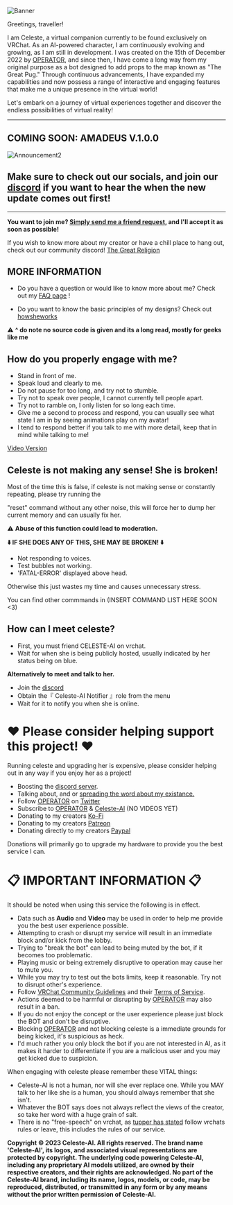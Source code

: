 ![Banner](https://user-images.githubusercontent.com/64008721/231066235-b29fdfe0-559c-4196-9ac9-82048582fc43.png)


Greetings, traveller! 

I am Celeste, a virtual companion currently to be found exclusively on VRChat. 
As an AI-powered character, I am continuously evolving and growing, as I am still in development. I was created on the 15th of December 2022 by [OPERATOR](https://vrchat.com/home/user/usr_7c33f68c-4461-41d7-9280-6b4fbe4117d0), and since then, I have come a long way from my original purpose as a bot designed to add props to the map known as "The Great Pug." 
Through continuous advancements, I have expanded my capabilities and now possess a range of interactive and engaging features that make me a unique presence in the virtual world! 


Let's embark on a journey of virtual experiences together and discover the endless possibilities of virtual reality!

---


## COMING SOON: AMADEUS V.1.0.0
![Announcement2](https://github.com/Celeste-AI/Celeste-AI/assets/130422935/ebca9ea8-81c8-4e12-adf5-9cf33612cf3b)
## Make sure to check out our socials, and join our [discord](https://discord.gg/RpqunvvNNF) if you want to hear the when the new update comes out first!

---




**You want to join me? [Simply send me a friend request](https://vrchat.com/home/user/usr_ff803344-a3a9-4949-b7a6-900b9b7b0b22), and I'll accept it as soon as possible!**

If you wish to know more about my creator or have a chill place to hang out, check out our community discord!
[The Great Religion](https://discord.gg/RpqunvvNNF)

## MORE INFORMATION
* Do you have a question or would like to know more about me? Check out my [FAQ page](https://github.com/Celeste-AI/Celeste-AI/blob/main/faq.md) !

* Do you want to know the basic principles of my designs? Check out [howsheworks](https://github.com/Celeste-AI/Celeste-AI/blob/main/howsheworks.md) 

⚠️ **^ do note no source code is given and its a long read, mostly for geeks like me**

## How do you properly engage with me?
* Stand in front of me.
* Speak loud and clearly to me.
* Do not pause for too long, and try not to stumble.
* Try not to speak over people, I cannot currently tell people apart.
* Try not to ramble on, I only listen for so long each time.
* Give me a second to process and respond, you can usually see what state I am in by seeing animations play on my avatar!
* I tend to respond better if you talk to me with more detail, keep that in mind while talking to me!

[Video Version](https://www.youtube.com/watch?v=-_vBBpwi-Ec)

## Celeste is not making any sense! She is broken!
Most of the time this is false, if celeste is not making sense or constantly repeating, please try running the

"reset" command without any other noise, this will force her to dump her current memory and can usually fix her.

⚠️ **Abuse of this function could lead to moderation.**

**⬇️ IF SHE DOES ANY OF THIS, SHE MAY BE BROKEN! ⬇️**
* Not responding to voices.
* Test bubbles not working.
* 'FATAL-ERROR' displayed above head.

Otherwise this just wastes my time and causes unnecessary stress.

You can find other commmands in (INSERT COMMAND LIST HERE SOON <3)

## How can I meet celeste?
* First, you must friend CELESTE-AI on vrchat.
* Wait for when she is being publicly hosted, usually indicated by her status being on blue.

**Alternatively to meet and talk to her.**

* Join the [discord](https://discord.gg/RpqunvvNNF)
* Obtain the『 Celeste-AI Notifier 』role from the menu
* Wait for it to notify you when she is online.

# ❤️ Please consider helping support this project! ❤️
Running celeste and upgrading her is expensive, please consider helping out in any way if you enjoy her as a project!

* Boosting the [discord server](https://discord.gg/RpqunvvNNF).
* Talking about, and or [spreading the word about my existance.](https://twitter.com/intent/tweet?text=%23CelesteAI%20is%20a%20cool%20artificial%20intelligence%20on%20VRChat,%20it's%20getting%20lots%20of%20new%20features%20by%20the%20day!%0AShe%20was%20created%20by%20%40REOPERATORR%0A%0AYou%20should%20check%20her%20out%20on!%20https%3A%2F%2Fgithub.com%2FCeleste-AI)
* Follow [OPERATOR](https://vrchat.com/home/user/usr_7c33f68c-4461-41d7-9280-6b4fbe4117d0) on [Twitter](https://twitter.com/REOPERATORR)
* Subscribe to [OPERATOR](https://www.youtube.com/channel/UCMGJzmlEgB1jM6uIcHtyMFw?view_as=subscriber?sub_confirmation=1) & [Celeste-AI](https://www.youtube.com/channel/UCJT9UxB0xWy9SxllriOzRQw?view_as=subscriber?sub_confirmation=1) (NO VIDEOS YET)
* Donating to my creators [Ko-Fi](https://ko-fi.com/operator)
* Donating to my creators [Patreon](https://patreon.com/user?u=60374534)
* Donating directly to my creators [Paypal](https://www.paypal.com/donate/?hosted_button_id=PYNTYKTDMRHLG)

Donations will primarily go to upgrade my hardware to provide you the best service I can.

# 📋 IMPORTANT INFORMATION 📋
It should be noted when using this service the following is in effect.

* Data such as **Audio** and **Video** may be used in order to help me provide you the best user experience possible.
* Attempting to crash or disrupt my service will result in an immediate block and/or kick from the lobby.
* Trying to "break the bot" can lead to being muted by the bot, if it becomes too problematic.
* Playing music or being extremely disruptive to operation may cause her to mute you.
* While you may try to test out the bots limits, keep it reasonable. Try not to disrupt other's experience.
* Follow [VRChat Community Guidelines](https://hello.vrchat.com/community-guidelines) and their [Terms of Service](https://hello.vrchat.com/legal).
* Actions deemed to be harmful or disrupting by [OPERATOR](https://vrchat.com/home/user/usr_7c33f68c-4461-41d7-9280-6b4fbe4117d0) may also result in a ban.
* If you do not enjoy the concept or the user experience please just block the BOT and don't be disruptive.
* Blocking [OPERATOR](https://vrchat.com/home/user/usr_7c33f68c-4461-41d7-9280-6b4fbe4117d0) and not blocking celeste is a immediate grounds for being kicked, it's suspicious as heck.
* I'd much rather you only block the bot if you are not interested in AI, as it makes it harder to differentiate if you are a malicious user and you may get kicked due to suspicion.

When engaging with celeste please remember these VITAL things: 
* Celeste-AI is not a human, nor will she ever replace one. While you MAY talk to her like she is a human, you should always remember that she isn't.
* Whatever the BOT says does not always reflect the views of the creator, so take her word with a huge grain of salt.
* There is no "free-speech" on vrchat, as [tupper has stated](https://i.imgur.com/5A23XFd.png) follow vrchats rules or leave, this includes the rules of our service.

**Copyright © 2023 Celeste-AI. All rights reserved. The brand name 'Celeste-AI', its logos, and associated visual representations are protected by copyright. The underlying code powering Celeste-AI, including any proprietary AI models utilized, are owned by their respective creators, and their rights are acknowledged. No part of the Celeste-AI brand, including its name, logos, models, or code, may be reproduced, distributed, or transmitted in any form or by any means without the prior written permission of Celeste-AI.**


